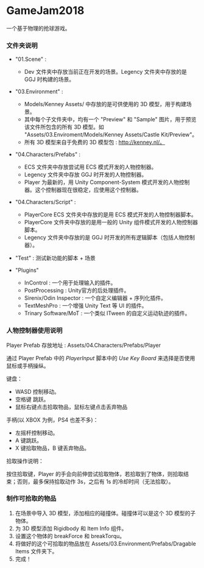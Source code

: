 # GameJam2018

一个基于物理的抢球游戏。

### 文件夹说明

+ "01.Scene" :
  + Dev 文件夹中存放当前正在开发的场景。Legency 文件夹中存放的是 GGJ 时构建的场景。

+ "03.Environment" :
  + Models/Kenney Assets/ 中存放的是可供使用的 3D 模型，用于构建场景。
  + 其中每个子文件夹中，均有一个 "Preview" 和 "Sample" 图片，用于预览该文件所包含的所有 3D 模型。如 "Assets/03.Enviroment/Models/Kenney Assets/Castle Kit/Preview"。
  + 所有 3D 模型来自于免费的 3D 模型包 : http://kenney.nl/。

+ "04.Characters/Prefabs" :
  + ECS 文件夹中存放尝试用 ECS 模式开发的人物控制器。
  + Legency 文件夹中存放 GGJ 时开发的人物控制器。
  + Player 为最新的，用 Unity Component-System 模式开发的人物控制器。这个控制器现在很稳定，应使用这个控制器。

+ "04.Characters/Script" :
  + PlayerCore ECS 文件夹中存放的是用 ECS 模式开发的人物控制器脚本。
  + PlayerCore 文件夹中存放的是用一般的 Unity 组件模式开发的人物控制器脚本。
  + Legency 文件夹中存放的是 GGJ 时开发的所有逻辑脚本（包括人物控制器）。

+ "Test" :
    测试新功能的脚本 + 场景

+ "Plugins"
  + InControl : 一个用于处理输入的插件。
  + PostProcessing : Unity官方的后处理插件。 
  + Sirenix/Odin Inspector : 一个自定义编辑器 + 序列化插件。
  + TextMeshPro : 一个增强 Unity Text 等 UI 的插件。
  + Trinary Software/MoT : 一个类似 ITween 的自定义运动轨迹的插件。

### 人物控制器使用说明

Player Prefab 存放地址 : Assets/04.Characters/Prefabs/Player

通过 Player Prefab 中的 *PlayerInput* 脚本中的 *Use Key Board* 来选择是否使用鼠标或手柄操纵。

键盘：

+ WASD 控制移动。
+ 空格键 跳跃。
+ 鼠标右键点击拾取物品，鼠标左键点击丢弃物品

手柄(以 XBOX 为例，PS4 也差不多)：

+ 左摇杆控制移动。
+ A 键跳跃。
+ X 键拾取物品，B 键丢弃物品。

拾取操作说明：

按住拾取键，Player 的手会向前伸尝试拾取物体，若拾取到了物体，则拾取结束；否则，最多保持拾取动作 3s，之后有 1s 的冷却时间（无法拾取）。

### 制作可拾取的物品

1. 在场景中导入 3D 模型，添加相应的碰撞体。碰撞体可以是这个 3D 模型的子物体。
2. 为 3D 模型添加 Rigidbody 和 Item Info 组件。
3. 设置这个物体的 breakForce 和 breakTorqu。 
4. 将做好的这个可拾取的物品放在 Assets/03.Environment/Prefabs/Dragable Items 文件夹下。
5. 完成！